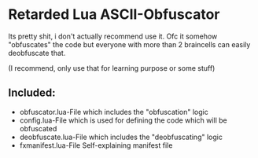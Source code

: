 # Retarded Lua ASCII-Obfuscator
Its pretty shit, i don't actually recommend use it. Ofc it somehow "obfuscates" the code but everyone with more than 2 braincells can easily deobfuscate that.

(I recommend, only use that for learning purpose or some stuff)

## Included:
- obfuscator.lua-File which includes the "obfuscation" logic
- config.lua-File which is used for defining the code which will be obfuscated
- deobfuscate.lua-File which includes the "deobfuscating" logic
- fxmanifest.lua-File Self-explaining manifest file

